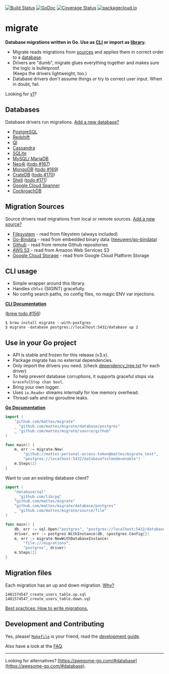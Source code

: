 [![Build Status](https://travis-ci.org/mattes/migrate.svg?branch=master)](https://travis-ci.org/mattes/migrate)
[![GoDoc](https://godoc.org/github.com/mattes/migrate?status.svg)](https://godoc.org/github.com/mattes/migrate)
[![Coverage Status](https://coveralls.io/repos/github/mattes/migrate/badge.svg?branch=v3.0-prev)](https://coveralls.io/github/mattes/migrate?branch=v3.0-prev)
[![packagecloud.io](https://img.shields.io/badge/deb-packagecloud.io-844fec.svg)](https://packagecloud.io/mattes/migrate?filter=debs)

# migrate

__Database migrations written in Go. Use as [CLI](#cli-usage) or import as [library](#use-in-your-go-project).__

 * Migrate reads migrations from [sources](#migration-sources)
   and applies them in correct order to a [database](#databases).
 * Drivers are "dumb", migrate glues everything together and makes sure the logic is bulletproof.  
   (Keeps the drivers lightweight, too.)
 * Database drivers don't assume things or try to correct user input. When in doubt, fail.


Looking for [v1](https://github.com/mattes/migrate/tree/v1)?


## Databases

Database drivers run migrations. [Add a new database?](database/driver.go)

  * [PostgreSQL](database/postgres)
  * [Redshift](database/redshift)
  * [Ql](database/ql)
  * [Cassandra](database/cassandra)
  * [SQLite](database/sqlite3)
  * [MySQL/ MariaDB](database/mysql)
  * [Neo4j](database/neo4j) ([todo #167](https://github.com/mattes/migrate/issues/167))
  * [MongoDB](database/mongodb) ([todo #169](https://github.com/mattes/migrate/issues/169))
  * [CrateDB](database/crate) ([todo #170](https://github.com/mattes/migrate/issues/170))
  * [Shell](database/shell) ([todo #171](https://github.com/mattes/migrate/issues/171))
  * [Google Cloud Spanner](database/spanner)
  * [CockroachDB](database/cockroachdb)



## Migration Sources

Source drivers read migrations from local or remote sources. [Add a new source?](source/driver.go)

  * [Filesystem](source/file) - read from fileystem (always included)
  * [Go-Bindata](source/go-bindata) - read from embedded binary data ([jteeuwen/go-bindata](https://github.com/jteeuwen/go-bindata))
  * [Github](source/github) - read from remote Github repositories
  * [AWS S3](source/aws-s3) - read from Amazon Web Services S3
  * [Google Cloud Storage](source/google-cloud-storage) - read from Google Cloud Platform Storage



## CLI usage

  * Simple wrapper around this library.
  * Handles ctrl+c (SIGINT) gracefully.
  * No config search paths, no config files, no magic ENV var injections.

__[CLI Documentation](cli)__

([brew todo #156](https://github.com/mattes/migrate/issues/156))

```
$ brew install migrate --with-postgres
$ migrate -database postgres://localhost:5432/database up 2
```


## Use in your Go project

 * API is stable and frozen for this release (v3.x).
 * Package migrate has no external dependencies.
 * Only import the drivers you need.
   (check [dependency_tree.txt](https://github.com/mattes/migrate/releases) for each driver)
 * To help prevent database corruptions, it supports graceful stops via `GracefulStop chan bool`.
 * Bring your own logger.
 * Uses `io.Reader` streams internally for low memory overhead.
 * Thread-safe and no goroutine leaks.

__[Go Documentation](https://godoc.org/github.com/mattes/migrate)__

```go
import (
    "github.com/mattes/migrate"
    _ "github.com/mattes/migrate/database/postgres"
    _ "github.com/mattes/migrate/source/github"
)

func main() {
    m, err := migrate.New(
        "github://mattes:personal-access-token@mattes/migrate_test",
        "postgres://localhost:5432/database?sslmode=enable")
    m.Steps(2)
}
```

Want to use an existing database client?

```go
import (
    "database/sql"
    _ "github.com/lib/pq"
    "github.com/mattes/migrate"
    "github.com/mattes/migrate/database/postgres"
    _ "github.com/mattes/migrate/source/file"
)

func main() {
    db, err := sql.Open("postgres", "postgres://localhost:5432/database?sslmode=enable")
    driver, err := postgres.WithInstance(db, &postgres.Config{})
    m, err := migrate.NewWithDatabaseInstance(
        "file:///migrations",
        "postgres", driver)
    m.Steps(2)
}
```

## Migration files

Each migration has an up and down migration. [Why?](FAQ.md#why-two-separate-files-up-and-down-for-a-migration)

```
1481574547_create_users_table.up.sql
1481574547_create_users_table.down.sql
```

[Best practices: How to write migrations.](MIGRATIONS.md)



## Development and Contributing

Yes, please! [`Makefile`](Makefile) is your friend,
read the [development guide](CONTRIBUTING.md).

Also have a look at the [FAQ](FAQ.md).



---

Looking for alternatives? [https://awesome-go.com/#database](https://awesome-go.com/#database).
